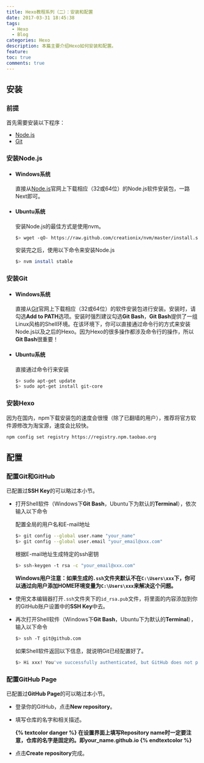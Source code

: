 ```yaml
---
title: Hexo教程系列（二）：安装和配置
date: 2017-03-31 18:45:38
tags:
  - Hexo
  - Blog
categories: Hexo
description: 本篇主要介绍Hexo如何安装和配置。
feature:
toc: true
comments: true
---
```


## 安装

### 前提

首先需要安装以下程序：

- [Node.js](https://nodejs.org)
- [Git](https://git-scm.com)

### 安装Node.js

- #### Windows系统

  直接从[Node.js](https://nodejs.org)官网上下载相应（32或64位）的Node.js软件安装包，一路Next即可。

- #### Ubuntu系统
  
  安装Node.js的最佳方式是使用nvm。

  ```bash
  $> wget -qO- https://raw.github.com/creationix/nvm/master/install.sh | sh
  ```

  安装完之后，使用以下命令来安装Node.js

  ```bash
  $> nvm install stable
  ```

### 安装Git

- #### Windows系统

  直接从[Git](https://git-scm.com)官网上下载相应（32或64位）的软件安装包进行安装。安装时，请勾选**Add to PATH**选项。安装时强烈建议勾选**Git Bash**，**Git Bash**提供了一组Linux风格的Shell环境。在该环境下，你可以直接通过命令行的方式来安装Node.js以及之后的Hexo。因为Hexo的很多操作都涉及命令行的操作，所以**Git Bash**很重要！


- #### Ubuntu系统

  直接通过命令行来安装

  ```bash
  $> sudo apt-get update
  $> sudo apt-get install git-core
  ```

### 安装Hexo

因为在国内，npm下载安装包的速度会很慢（除了已翻墙的用户），推荐将官方软件源修改为淘宝源，速度会比较快。

```bash
npm config set registry https://registry.npm.taobao.org
```

## 配置

### 配置Git和GitHub

已配置过**SSH Key**的可以略过本小节。

- 打开Shell软件（Windows下**Git Bash**，Ubuntu下为默认的**Terminal**），依次输入以下命令

  配置全局的用户名和E-mail地址

  ```bash
  $> git config --global user.name "your_name"
  $> git config --global user.email "your_email@xxx.com"
  ```

  根据E-mail地址生成特定的ssh密钥

  ```bash
  $> ssh-keygen -t rsa -c "your_email@xxx.com"
  ```

  **Windows用户注意：如果生成的`.ssh`文件夹默认不在`C:\Users\xxx`下，你可以通过向用户添加HOME环境变量为`C:\Users\xxx`来解决这个问题。**

- 使用文本编辑器打开`.ssh`文件夹下的`id_rsa.pub`文件，将里面的内容添加到你的GitHub账户设置中的**SSH Key**中去。

- 再次打开Shell软件（Windows下**Git Bash**，Ubuntu下为默认的**Terminal**），输入以下命令

  ```bash
  $> ssh -T git@github.com
  ```

  如果Shell软件返回以下信息，就说明Git已经配置好了。

  ```bash
  $> Hi xxx! You've successfully authenticated, but GitHub does not provide shell access.
  ```

### 配置GitHub Page

已配置过**GitHub Page**的可以略过本小节。

- 登录你的GitHub，点击**New repository**。

- 填写仓库的名字和相关描述。

  **{% textcolor danger %}
    在设置界面上填写Repository name时一定要注意，仓库的名字是固定的。即your_name.github.io
    {% endtextcolor %}**

- 点击**Create repository**完成。
